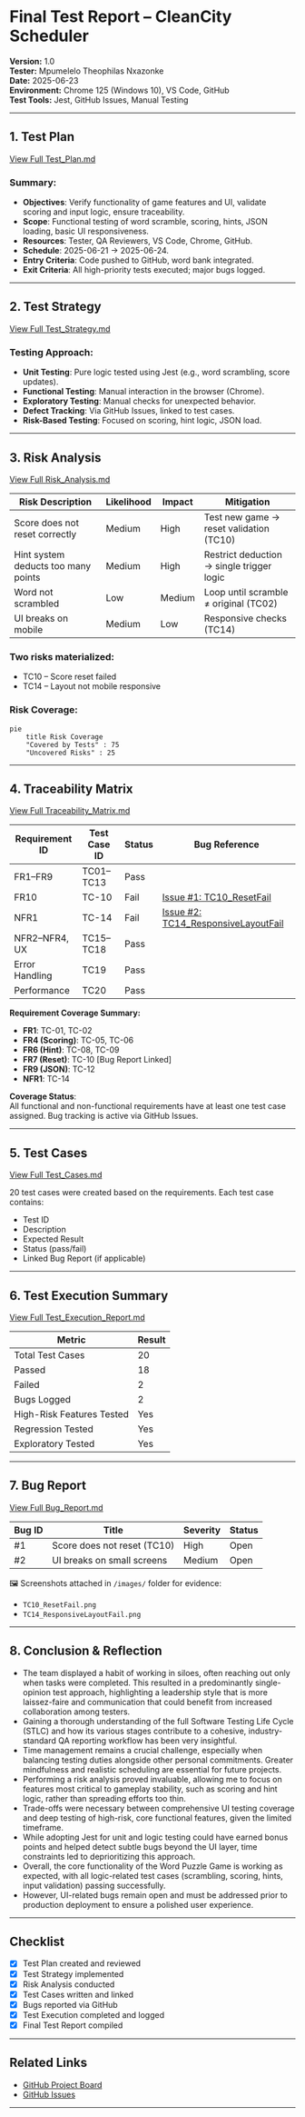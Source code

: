 # Final Test Report – CleanCity Scheduler 

**Version:** 1.0  
**Tester:** Mpumelelo Theophilas Nxazonke  
**Date:** 2025-06-23  
**Environment:** Chrome 125 (Windows 10), VS Code, GitHub  
**Test Tools:** Jest, GitHub Issues, Manual Testing  

---

## 1. Test Plan  

[View Full Test_Plan.md](./final_docs/Test_Plan.md)

### Summary:

- **Objectives**: Verify functionality of game features and UI, validate scoring and input logic, ensure traceability.
- **Scope**: Functional testing of word scramble, scoring, hints, JSON loading, basic UI responsiveness.
- **Resources**: Tester, QA Reviewers, VS Code, Chrome, GitHub.
- **Schedule**: 2025-06-21 → 2025-06-24.
- **Entry Criteria**: Code pushed to GitHub, word bank integrated.
- **Exit Criteria**: All high-priority tests executed; major bugs logged.

---

## 2. Test Strategy  

[View Full Test_Strategy.md](./final_docs/Test_Strategy.md)

### Testing Approach:

- **Unit Testing**: Pure logic tested using Jest (e.g., word scrambling, score updates).
- **Functional Testing**: Manual interaction in the browser (Chrome).
- **Exploratory Testing**: Manual checks for unexpected behavior.
- **Defect Tracking**: Via GitHub Issues, linked to test cases.
- **Risk-Based Testing**: Focused on scoring, hint logic, JSON load.

---

## 3. Risk Analysis  

[View Full Risk_Analysis.md](./final_docs/Risk_Analysis.md)

| Risk Description                     | Likelihood | Impact | Mitigation                                |
|-------------------------------------|------------|--------|-------------------------------------------|
| Score does not reset correctly      | Medium     | High   | Test new game → reset validation (TC10)   |
| Hint system deducts too many points | Medium     | High   | Restrict deduction → single trigger logic |
| Word not scrambled                  | Low        | Medium | Loop until scramble ≠ original (TC02)     |
| UI breaks on mobile                 | Medium     | Low    | Responsive checks (TC14)                  |

### Two risks materialized:

- TC10 – Score reset failed
- TC14 – Layout not mobile responsive  

### Risk Coverage:

```mermaid
pie
    title Risk Coverage
    "Covered by Tests" : 75
    "Uncovered Risks" : 25
```

---

## 4. Traceability Matrix  

[View Full Traceability_Matrix.md](./docs/Traceability_Matrix.md)

| **Requirement ID** | **Test Case ID** | **Status**  | **Bug Reference**                         |
|--------------------|------------------|-------------|-------------------------------------------|
| FR1–FR9            | TC01–TC13        |  Pass       |                                           |
| FR10               | TC-10            |  Fail       | [Issue #1: TC10_ResetFail](link)          |
| NFR1               | TC-14            |  Fail       | [Issue #2: TC14_ResponsiveLayoutFail](link) |
| NFR2–NFR4, UX      | TC15–TC18        |  Pass       |                                           |
| Error Handling     | TC19             |  Pass       |                                           |
| Performance        | TC20             |  Pass       |                                           |

**Requirement Coverage Summary:**

- **FR1**: TC-01, TC-02
- **FR4 (Scoring)**: TC-05, TC-06
- **FR6 (Hint)**: TC-08, TC-09
- **FR7 (Reset)**: TC-10 [Bug Report Linked]
- **FR9 (JSON)**: TC-12 
- **NFR1**: TC-14

**Coverage Status**:  
All functional and non-functional requirements have at least one test case assigned. Bug tracking is active via GitHub Issues.

---

## 5. Test Cases  

[View Full Test_Cases.md](./docs/Test_Cases.md)  

20 test cases were created based on the requirements. Each test case contains:

- Test ID
- Description
- Expected Result
- Status (pass/fail)
- Linked Bug Report (if applicable)

---

## 6. Test Execution Summary

[View Full Test_Execution_Report.md](./docs/Test_Execution_Report.md)

| Metric                    | Result      |
|---------------------------|-------------|
| Total Test Cases          | 20          |
| Passed                    | 18          |
| Failed                    | 2           |
| Bugs Logged               | 2           |
| High-Risk Features Tested | Yes         |
| Regression Tested         | Yes         |
| Exploratory Tested        | Yes         |

---

## 7. Bug Report  

[View Full Bug_Report.md](./docs/Bug_Report.md)

| Bug ID  | Title                         | Severity | Status |
|---------|-------------------------------|----------|--------|
| #1      | Score does not reset (TC10)   | High     | Open   |
| #2      | UI breaks on small screens    | Medium   | Open   |

🖼️ Screenshots attached in `/images/` folder for evidence:  

- `TC10_ResetFail.png`  
- `TC14_ResponsiveLayoutFail.png`

---

## 8. Conclusion & Reflection

- The team displayed a habit of working in siloes, often reaching out only when tasks were completed. This resulted in a predominantly single-opinion test approach, highlighting a leadership style that is more laissez-faire and communication that could benefit from increased collaboration among testers.
- Gaining a thorough understanding of the full Software Testing Life Cycle (STLC) and how its various stages contribute to a cohesive, industry-standard QA reporting workflow has been very insightful.
- Time management remains a crucial challenge, especially when balancing testing duties alongside other personal commitments. Greater mindfulness and realistic scheduling are essential for future projects.
- Performing a risk analysis proved invaluable, allowing me to focus on features most critical to gameplay stability, such as scoring and hint logic, rather than spreading efforts too thin.
- Trade-offs were necessary between comprehensive UI testing coverage and deep testing of high-risk, core functional features, given the limited timeframe.
- While adopting Jest for unit and logic testing could have earned bonus points and helped detect subtle bugs beyond the UI layer, time constraints led to deprioritizing this approach.
- Overall, the core functionality of the Word Puzzle Game is working as expected, with all logic-related test cases (scrambling, scoring, hints, input validation) passing successfully.
- However, UI-related bugs remain open and must be addressed prior to production deployment to ensure a polished user experience.

---

## Checklist

- [x] Test Plan created and reviewed  
- [x] Test Strategy implemented  
- [x] Risk Analysis conducted  
- [x] Test Cases written and linked  
- [x] Bugs reported via GitHub  
- [x] Test Execution completed and logged  
- [x] Final Test Report compiled  

---

## Related Links

- [GitHub Project Board](https://github.com/orgs/PLP-Database-Design/projects/2)
- [GitHub Issues](https://github.com/PLP-Database-Design/week-5-Sir-Poeksie/issues)

---